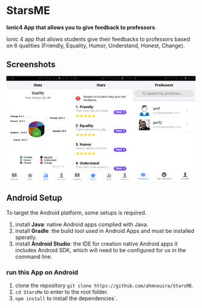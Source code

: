 # StarsME

**Ionic4 App that allows you to give feedback to professors**.

Ionic 4 app that allows students give their feedbacks to professors based on 6 qualities (Friendly, Equality, Humor, Understand, Honest, Change).

## Screenshots 

<img src="img/stats.png" alt="stats" width="33%"/><img src="img/stars.png" width="33%" alt="stars"/><img src="img/profs.png" width="33%"/>

## Android Setup 

To target the Android platform, some setups is required.

1. install **Java**: native Android apps complied with Java.
2. install **Gradle**: the build tool used in Android Apps and must be installed speratly.
3. install **Android Studio**: the IDE for creation native Android apps it includes Android SDK, which will need to be configured for us in the command line.

### run this App on Android 

1. clone the repository `git clone https://github.com/ahmnouira/StarsME`.
2. `cd StarsMe` to enter to the root folder.
3. `npm install` to install the dependencies`.

